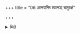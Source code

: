 +++
title = "06 आनयन्ति श्वानञ् चतुरक्षं"

+++

<details><summary>थिते</summary>

6. They bring a four-eyed dog bound with a string the ends of which can be held on both the sides. 
</details>
